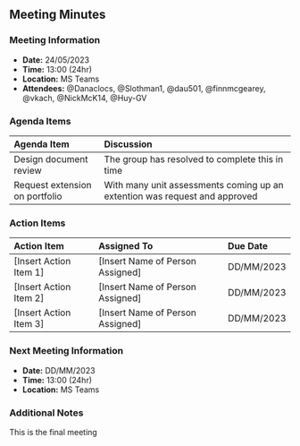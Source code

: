 ## Meeting Minutes
### Meeting Information
* **Date:** 24/05/2023
* **Time:** 13:00 (24hr)
* **Location:** MS Teams
* **Attendees:** @Danaclocs, @Slothman1, @dau501, @finnmcgearey, @vkach, @NickMcK14, @Huy-GV

### Agenda Items
|Agenda Item|Discussion|
|:-|:-|
|Design document review|The group has resolved to complete this in time|
|Request extension on portfolio|With many unit assessments coming up an extention was request and approved|

### Action Items
|Action Item|Assigned To|Due Date|
|:-|:-|:-|
|[Insert Action Item 1]|[Insert Name of Person Assigned]|DD/MM/2023|
|[Insert Action Item 2]|[Insert Name of Person Assigned]|DD/MM/2023|
|[Insert Action Item 3]|[Insert Name of Person Assigned]|DD/MM/2023|

### Next Meeting Information
* **Date:** DD/MM/2023
* **Time:** 13:00 (24hr)
* **Location:** MS Teams

### Additional Notes
This is the final meeting
